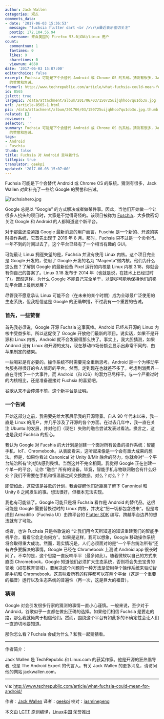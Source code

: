 ```yaml
---
author: Jack Wallen
categories: 观点
comments_data:
- date: '2017-06-03 15:36:53'
  message: "fuchsia flutter dart <br />\r\n最近表示密切关注"
  postip: 172.104.56.94
  username: 来自美国的 Firefox 53.0|GNU/Linux 用户
count:
  commentnum: 1
  favtimes: 0
  likes: 0
  sharetimes: 0
  viewnum: 4650
date: '2017-06-03 15:07:00'
editorchoice: false
excerpt: Fuchsia 可能是下个会替代 Android 或 Chrome OS 的系统。猜测有很多，Jack Wallen 对此补充了一些给 Google
  的赞誉和告诫。
fromurl: http://www.techrepublic.com/article/what-fuchsia-could-mean-for-android/
id: 8565
islctt: true
largepic: /data/attachment/album/201706/03/150725uijqhhoo7qu1do3o.jpg
url: /article-8565-1.html
pic: /data/attachment/album/201706/03/150725uijqhhoo7qu1do3o.jpg.thumb.jpg
related: []
reviewer: ''
selector: ''
summary: Fuchsia 可能是下个会替代 Android 或 Chrome OS 的系统。猜测有很多，Jack Wallen 对此补充了一些给 Google
  的赞誉和告诫。
tags:
- Android
- Fuschia
thumb: false
title: Fuchsia 对 Android 意味着什么
titlepic: true
translator: geekpi
updated: '2017-06-03 15:07:00'
---
```


Fuchsia 可能是下个会替代 Android 或 Chrome OS 的系统。猜测有很多，Jack Wallen 对此补充了一些给 Google 的赞誉和告诫。


![fuchsiahero.jpg](/data/attachment/album/201706/03/150725uijqhhoo7qu1do3o.jpg)


Google 总是以 “Google” 的方式解决或者做某件事。因此，当他们开始做一个让很多人挠头的项目时，大家是不觉得奇怪的。该项目被称为 [Fuschia](https://github.com/fuchsia-mirror)，大多数密切关注 Google 和 Android 的人都知道这个新平台。


对于那些还没紧跟 Google 最新消息的用户而言，Fuschia 是一个新的、开源的实时操作系统，它首先出现于 2016 年 8 月。那时，Fuchsia 只不过是一个命令行。一年不到的时间过去了，这个平台已经有了一个相当有趣的 GUI。


可能最让 Linux 拥趸失望的是，Fuchsia 并没有使用 Linux 内核。这个项目完全是 Google 开发的，使用了 Google 开发的名为 “Magenta”微内核。他们为什么这么做？了解到 Google 的最新设备 Pixel 运行的内核是 Linux 内核 3.18，你就会有你自己的答案了。Linux 3.18 发布于 2014 年（也就是说，在技术上已经过时了）。既然这样，为什么 Google 不能自己完全单干，以便尽可能地保持他们的移动平台跟上最新发展？


尽管我不愿意承认 Linux 可能不会（在未来的某个时期）成为全球最广泛使用的生态系统，但我相信这是 Google 的正确举措，不过我有一个重要的告诫。


### 首先，一些赞誉


首先我必须说，Google 开源 Fuchsia 这事真棒。Android 已经从开源的 Linux 内核中受益多年，所以这促使了 Google 开放他们最新的项目。说实话，如果不是开源和 Linux 内核，Android 就不会发展得那么快了。事实上，我大胆猜测，如果 Android 没有 Linux 和开源的支持，现在移动市场份额会显示出非常不同的、由苹果制定的结果。


一些喝彩是有必要的。操作系统不时需要完全重新思考。Android 是一个为移动平台服务得很好的令人惊奇的平台。然而，走到现在也就差不多了。考虑到消费界一直在寻找下一个大事件，而 Android（和 iOS）的潜力已尽榨干。与一个严重过时的内核相比，还是准备迎接对 Fuchsia 的喜爱吧。


谷歌从来不会停滞不前，这个新平台是证明。


### 一个告诫


开始这部分之前，我需要先给大家展示我的开源背景。自从 90 年代末以来，我一直是 Linux 的用户，并几乎涉及了开源的各个方面。在过去几年中，我一直在关注 Ubuntu 的发展，并对他们（现在）失败的融合尝试发表过看法。换言之，这也是我对 Fuchsia 的担心。


我认为 Google 对 Fucshia 的大计划是创建一个面对所有设备的操作系统：智能手机、IoT、Chromebook。从表面看来，这听起来像是一个会有重大成果的想法。但是，如果你看过 Canonical 对 Unity 8/Mir 融合的努力，你就会对“一个平台统治所有”的想法感到畏惧。当然这并不完全相同。我觉得 Google 正在创建一个单一的平台，让你 “融合” 所有的设备。毕竟，智能手机与物联网融合有什么好处？我们不需要在手机和恒温器之间交换数据。对么？对么？？？


即使如此，这应该是谷歌的计划，我会提醒他们近距离了解下 Canonical 和 Unity 8 之间发生的事。想法很好，但根本无法实现。


我也有可能错了。Google 可能只是将 Fuchsia 看作是 Android 的替代品。这很可能是 Google 需要替换过时的 Linux 内核，并决定“把一切都包含进来”。但是考虑到 Armadillo（Fuchsia UI）由跨平台的 [Flutter SDK](https://flutter.io/) 编写，跨越平台边界的想法就有了可能。


或者，也许 Fuchsia 只是谷歌说的 “让我们用今天所知道的知识重建我们的智能手机平台，看看它会走向何方”。如果是这样，我可以想象，Google 移动操作系统将会取得重大成功。然而，现实情况是，人们必须面对的是“一个平台统治所有”还有许多要解决的事情。Google 已经在 Chromebook 上测试 Android app 很长时间了。不幸的是，这个思路一直反响平平（最多如此）。随着微软以自己的方式来直面 Chromebook，Google 知道他们必须扩大生态系统，否则将会失去宝贵的领地（如在教育领域）。要解决这个问题的一种方法是使用单个操作系统来驱动智能手机和 Chromebook。这意味着所有的程序都可以在两个平台（这是一个重要的福音）运行以及生态系统的普遍性（再一次，这是巨大的福音）。


### 猜测


Google 对会引发很多行家的猜测的事情一直小心谨慎。一般来说，至少对于 Android，谷歌似乎一直都在做出正确的选择。如果他们相信 Fuchsia 是要走的路，那么我就倾向于相信他们。然而，围绕这个平台有如此多的不确定性会让人们一直迫切地要知道。


那你怎么看？Fuchsia 会成为什么？和我一起猜猜看。




---


作者简介：


Jack Wallen 是 TechRepublic 和 Linux.com 的获奖作家。他是开源的狂热倡导者, 也是 The Android Expert 的代言人。有关 Jack Wallen 的更多消息，请访问他的网站 jackwallen.com。




---


via: <http://www.techrepublic.com/article/what-fuchsia-could-mean-for-android/>


作者：[Jack Wallen](http://www.techrepublic.com/article/what-fuchsia-could-mean-for-android/#modal-bio) 译者：[geekpi](https://github.com/geekpi) 校对：[jasminepeng](https://github.com/jasminepeng)


本文由 [LCTT](https://github.com/LCTT/TranslateProject) 原创编译，[Linux中国](https://linux.cn/) 荣誉推出